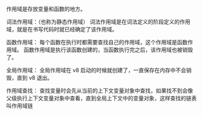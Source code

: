 作用域是存放变量和函数的地方。

词法作用域：（也称为静态作用域）
词法作用域是在词法定义的阶段定义的作用域，就是在书写代码时就已经确定了该作用域。

函数作用域：
每个函数在执行时都需要查找自己的作用域，这个作用域是函数作用域。
函数作用域是执行该函数创建的，当函数执行完之后，该作用域也被销毁了。

全局作用域：
全局作用域在 v8 启动的时候就创建了，一直保存在内存中不会销毁，直到 v8 退出。

作用域查找：
查找变量时会先从当前的上下文变量对象中查找，如果找不到会像父级执行上下文变量对象中查看，直到全局上下文中的变量对象，这样查找的链表叫作用域链
